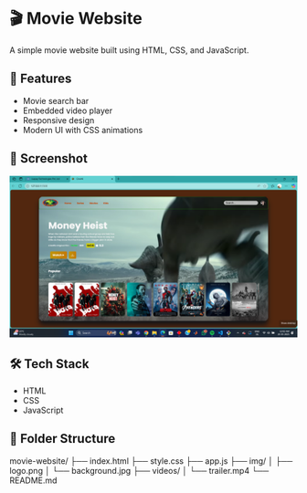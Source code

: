 # 🎬 Movie Website

A simple movie website built using HTML, CSS, and JavaScript. 

## 🚀 Features

- Movie search bar
- Embedded video player
- Responsive design 
- Modern UI with CSS animations

## 📸 Screenshot

![Screenshot](img/screenshott.png)

## 🛠️ Tech Stack

- HTML
- CSS
- JavaScript

## 📁 Folder Structure
movie-website/
├── index.html
├── style.css
├── app.js
├── img/
│   ├── logo.png
│   └── background.jpg
├── videos/
│   └── trailer.mp4
└── README.md


